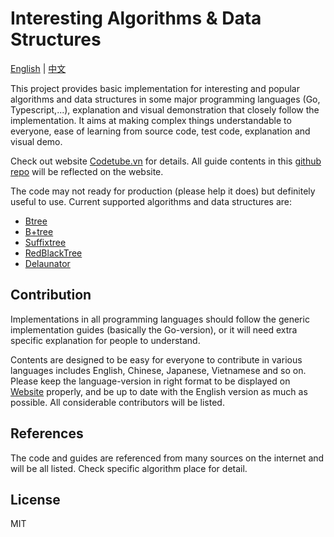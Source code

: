 # Interesting Algorithms & Data Structures

[English](README.md) | [中文](README-cn.md) 

This project provides basic implementation for interesting and popular algorithms and data structures in some major programming languages (Go, Typescript,...), explanation and visual demonstration that closely follow the implementation. It aims at making complex things understandable to everyone, ease of learning from source code, test code, explanation and visual demo.

Check out website [Codetube.vn](https://codetube.vn) for details. All guide contents in this [github repo](https://github.com/dang1412/data-structures) will be reflected on the website.

The code may not ready for production (please help it does) but definitely useful to use. Current supported algorithms and data structures are:

- [Btree](https://codetube.vn/btree)
- [B+tree](https://codetube.vn/bplustree)
- [Suffixtree](https://codetube.vn/suffixtree)
- [RedBlackTree](https://codetube.vn/redblacktree)
- [Delaunator](https://codetube.vn/delaunay)

## Contribution

Implementations in all programming languages should follow the generic implementation guides (basically the Go-version), or it will need extra specific explanation for people to understand.

Contents are designed to be easy for everyone to contribute in various languages includes English, Chinese, Japanese, Vietnamese and so on. Please keep the language-version in right format to be displayed on [Website](https://codetube.vn) properly, and be up to date with the English version as much as possible. All considerable contributors will be listed.

## References

The code and guides are referenced from many sources on the internet and will be all listed. Check specific algorithm place for detail.

## License

MIT
